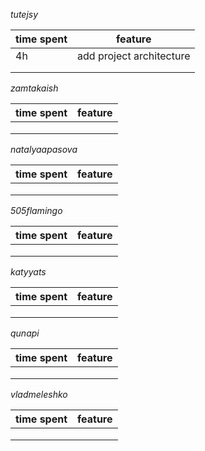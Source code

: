*tutejsy*

| time spent | feature |
|-------------|-------------|
| 4h | add project architecture |
|  |  |
|  |  |


*zamtakaish*

| time spent | feature |
|-------------|-------------|
|  |  |
|  |  |
|  |  |

*natalyaapasova*

| time spent | feature |
|-------------|-------------|
|  |  |
|  |  |
|  |  |

*505flamingo*

| time spent | feature |
|-------------|-------------|
|  |  |
|  |  |
|  |  |

*katyyats*

| time spent | feature |
|-------------|-------------|
|  |  |
|  |  |
|  |  |

*qunapi*

| time spent | feature |
|-------------|-------------|
|  |  |
|  |  |
|  |  |

*vladmeleshko*

| time spent | feature |
|-------------|-------------|
|  |  |
|  |  |
|  |  |